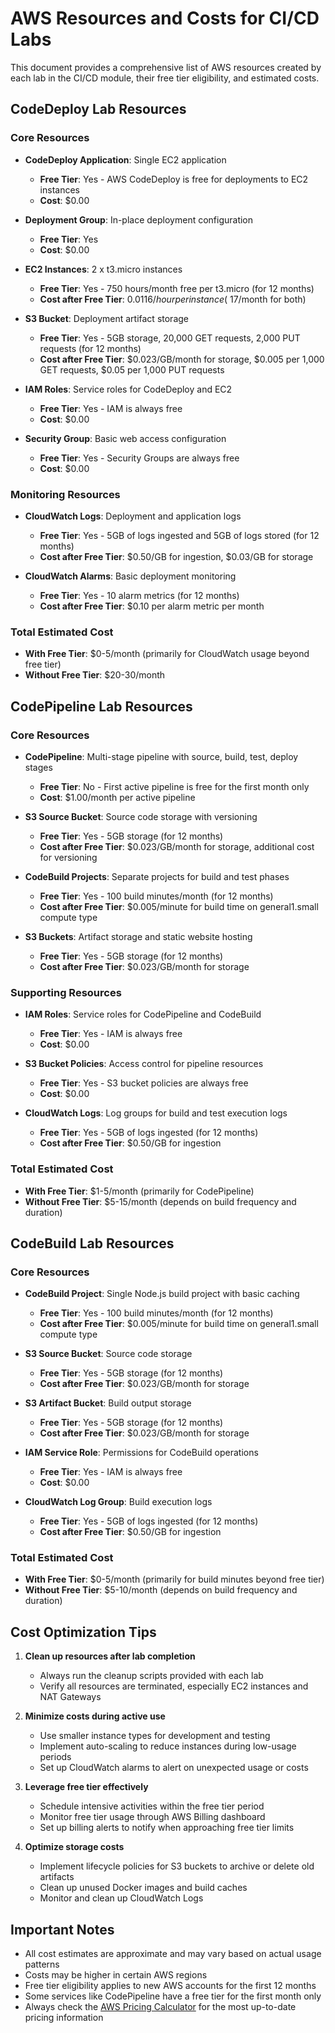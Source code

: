 # AWS Resources and Costs for CI/CD Labs

This document provides a comprehensive list of AWS resources created by each lab in the CI/CD module, their free tier eligibility, and estimated costs.

## CodeDeploy Lab Resources

### Core Resources
- **CodeDeploy Application**: Single EC2 application
  - **Free Tier**: Yes - AWS CodeDeploy is free for deployments to EC2 instances
  - **Cost**: $0.00

- **Deployment Group**: In-place deployment configuration
  - **Free Tier**: Yes
  - **Cost**: $0.00

- **EC2 Instances**: 2 x t3.micro instances
  - **Free Tier**: Yes - 750 hours/month free per t3.micro (for 12 months)
  - **Cost after Free Tier**: $0.0116/hour per instance (~$17/month for both)

- **S3 Bucket**: Deployment artifact storage
  - **Free Tier**: Yes - 5GB storage, 20,000 GET requests, 2,000 PUT requests (for 12 months)
  - **Cost after Free Tier**: $0.023/GB/month for storage, $0.005 per 1,000 GET requests, $0.05 per 1,000 PUT requests

- **IAM Roles**: Service roles for CodeDeploy and EC2
  - **Free Tier**: Yes - IAM is always free
  - **Cost**: $0.00

- **Security Group**: Basic web access configuration
  - **Free Tier**: Yes - Security Groups are always free
  - **Cost**: $0.00

### Monitoring Resources
- **CloudWatch Logs**: Deployment and application logs
  - **Free Tier**: Yes - 5GB of logs ingested and 5GB of logs stored (for 12 months)
  - **Cost after Free Tier**: $0.50/GB for ingestion, $0.03/GB for storage

- **CloudWatch Alarms**: Basic deployment monitoring
  - **Free Tier**: Yes - 10 alarm metrics (for 12 months)
  - **Cost after Free Tier**: $0.10 per alarm metric per month

### Total Estimated Cost
- **With Free Tier**: $0-5/month (primarily for CloudWatch usage beyond free tier)
- **Without Free Tier**: $20-30/month

## CodePipeline Lab Resources

### Core Resources
- **CodePipeline**: Multi-stage pipeline with source, build, test, deploy stages
  - **Free Tier**: No - First active pipeline is free for the first month only
  - **Cost**: $1.00/month per active pipeline

- **S3 Source Bucket**: Source code storage with versioning
  - **Free Tier**: Yes - 5GB storage (for 12 months)
  - **Cost after Free Tier**: $0.023/GB/month for storage, additional cost for versioning

- **CodeBuild Projects**: Separate projects for build and test phases
  - **Free Tier**: Yes - 100 build minutes/month (for 12 months)
  - **Cost after Free Tier**: $0.005/minute for build time on general1.small compute type

- **S3 Buckets**: Artifact storage and static website hosting
  - **Free Tier**: Yes - 5GB storage (for 12 months)
  - **Cost after Free Tier**: $0.023/GB/month for storage

### Supporting Resources
- **IAM Roles**: Service roles for CodePipeline and CodeBuild
  - **Free Tier**: Yes - IAM is always free
  - **Cost**: $0.00

- **S3 Bucket Policies**: Access control for pipeline resources
  - **Free Tier**: Yes - S3 bucket policies are always free
  - **Cost**: $0.00

- **CloudWatch Logs**: Log groups for build and test execution logs
  - **Free Tier**: Yes - 5GB of logs ingested (for 12 months)
  - **Cost after Free Tier**: $0.50/GB for ingestion

### Total Estimated Cost
- **With Free Tier**: $1-5/month (primarily for CodePipeline)
- **Without Free Tier**: $5-15/month (depends on build frequency and duration)

## CodeBuild Lab Resources

### Core Resources
- **CodeBuild Project**: Single Node.js build project with basic caching
  - **Free Tier**: Yes - 100 build minutes/month (for 12 months)
  - **Cost after Free Tier**: $0.005/minute for build time on general1.small compute type

- **S3 Source Bucket**: Source code storage
  - **Free Tier**: Yes - 5GB storage (for 12 months)
  - **Cost after Free Tier**: $0.023/GB/month for storage

- **S3 Artifact Bucket**: Build output storage
  - **Free Tier**: Yes - 5GB storage (for 12 months)
  - **Cost after Free Tier**: $0.023/GB/month for storage

- **IAM Service Role**: Permissions for CodeBuild operations
  - **Free Tier**: Yes - IAM is always free
  - **Cost**: $0.00

- **CloudWatch Log Group**: Build execution logs
  - **Free Tier**: Yes - 5GB of logs ingested (for 12 months)
  - **Cost after Free Tier**: $0.50/GB for ingestion

### Total Estimated Cost
- **With Free Tier**: $0-5/month (primarily for build minutes beyond free tier)
- **Without Free Tier**: $5-10/month (depends on build frequency and duration)

## Cost Optimization Tips

1. **Clean up resources after lab completion**
   - Always run the cleanup scripts provided with each lab
   - Verify all resources are terminated, especially EC2 instances and NAT Gateways

2. **Minimize costs during active use**
   - Use smaller instance types for development and testing
   - Implement auto-scaling to reduce instances during low-usage periods
   - Set up CloudWatch alarms to alert on unexpected usage or costs

3. **Leverage free tier effectively**
   - Schedule intensive activities within the free tier period
   - Monitor free tier usage through AWS Billing dashboard
   - Set up billing alerts to notify when approaching free tier limits

4. **Optimize storage costs**
   - Implement lifecycle policies for S3 buckets to archive or delete old artifacts
   - Clean up unused Docker images and build caches
   - Monitor and clean up CloudWatch Logs

## Important Notes

- All cost estimates are approximate and may vary based on actual usage patterns
- Costs may be higher in certain AWS regions
- Free tier eligibility applies to new AWS accounts for the first 12 months
- Some services like CodePipeline have a free tier for the first month only
- Always check the [AWS Pricing Calculator](https://calculator.aws/#/) for the most up-to-date pricing information
